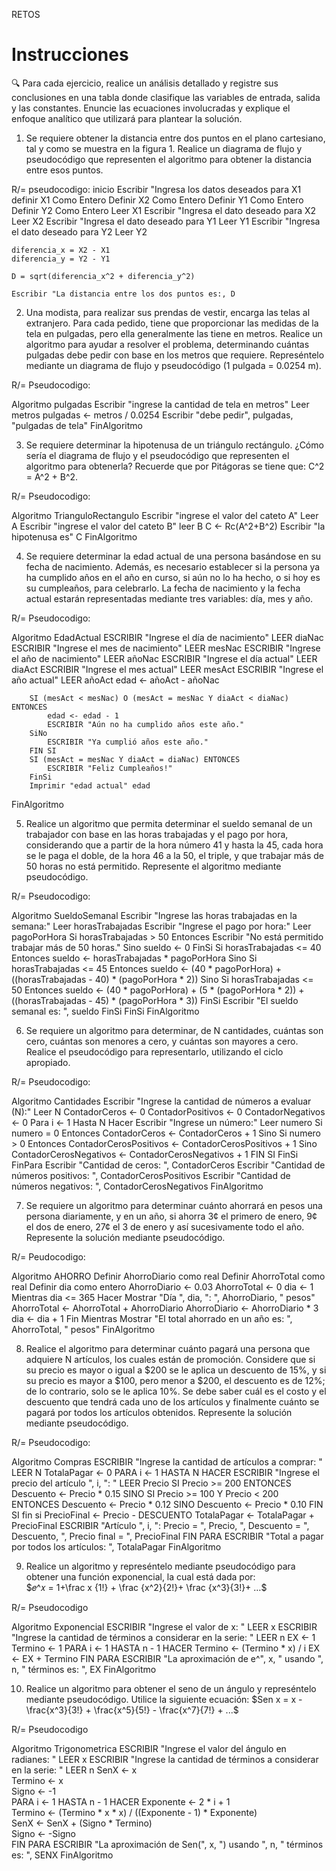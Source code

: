 RETOS

# Instrucciones

🔍 Para cada ejercicio, realice un análisis detallado y registre sus conclusiones en una tabla donde clasifique las variables de entrada, salida y las constantes. Enuncie las ecuaciones involucradas y explique el enfoque analítico que utilizará para plantear la solución.

1. Se requiere obtener la distancia entre dos puntos en el plano cartesiano,
tal y como se muestra en la figura 1. Realice un diagrama de flujo y pseudocódigo
que representen el algoritmo para obtener la distancia entre
esos puntos.

R/= pseudocodigo:
inicio
   Escribir "Ingresa los datos deseados para X1
	definir X1 Como Entero
	Definir X2 Como Entero
	Definir Y1 Como Entero
	Definir Y2 Como Entero
	Leer X1
	Escribir "Ingresa el dato deseado para X2
	Leer X2
	Escribir "Ingresa el dato deseado para Y1
	Leer Y1
	Escribir "Ingresa el dato deseado para Y2
	Leer Y2
	
	diferencia_x = X2 - X1
    diferencia_y = Y2 - Y1
	
    D = sqrt(diferencia_x^2 + diferencia_y^2)
	
    Escribir "La distancia entre los dos puntos es:, D

2. Una modista, para realizar sus prendas de vestir, encarga las telas al extranjero.
Para cada pedido, tiene que proporcionar las medidas de la tela
en pulgadas, pero ella generalmente las tiene en metros. Realice un algoritmo
para ayudar a resolver el problema, determinando cuántas pulgadas
debe pedir con base en los metros que requiere. Represéntelo mediante un
diagrama de flujo y pseudocódigo (1 pulgada = 0.0254 m).

R/= Pseudocodigo: 

Algoritmo pulgadas
	Escribir "ingrese la cantidad de tela en metros"
	Leer metros
	pulgadas <- metros / 0.0254
	Escribir "debe pedir", pulgadas, "pulgadas de tela"
FinAlgoritmo

     
3. Se requiere determinar la hipotenusa de un triángulo rectángulo. ¿Cómo sería el diagrama de flujo y el pseudocódigo que representen el algoritmo para obtenerla? 
Recuerde que por Pitágoras se tiene que: C^2 = A^2 + B^2.

R/= Pseudocodigo:

Algoritmo TrianguloRectangulo
	Escribir "ingrese el valor del cateto A"
	Leer A
	Escribir "ingrese el valor del cateto B"
	leer B
	C <- Rc(A^2+B^2)
	Escribir "la hipotenusa es" C
FinAlgoritmo


4. Se requiere determinar la edad actual de una persona basándose en su fecha de nacimiento. Además, es necesario establecer si la persona ya ha cumplido años en el año en curso, si aún no lo ha hecho, o si hoy es su cumpleaños, para celebrarlo. La fecha de nacimiento y la fecha actual estarán representadas mediante tres variables: día, mes y año.

R/= Pseudocodigo:

Algoritmo EdadActual
		ESCRIBIR "Ingrese el día de nacimiento"
		LEER diaNac
		ESCRIBIR "Ingrese el mes de nacimiento"
		LEER mesNac
		ESCRIBIR "Ingrese el año de nacimiento"
		LEER añoNac
		ESCRIBIR "Ingrese el día actual"
		LEER diaAct
		ESCRIBIR "Ingrese el mes actual"
		LEER mesAct
		ESCRIBIR "Ingrese el año actual"
		LEER añoAct
		edad <- añoAct - añoNac

		SI (mesAct < mesNac) O (mesAct = mesNac Y diaAct < diaNac) ENTONCES
			edad <- edad - 1
			ESCRIBIR "Aún no ha cumplido años este año."
		SiNo
			ESCRIBIR "Ya cumplió años este año."
		FIN SI
		SI (mesAct = mesNac Y diaAct = diaNac) ENTONCES
			ESCRIBIR "Feliz Cumpleaños!"
		FinSi
		Imprimir "edad actual" edad
FinAlgoritmo


5. Realice un algoritmo que permita determinar el sueldo semanal de un trabajador con base en las horas trabajadas y el pago por hora, considerando que a partir de la hora número 41 y hasta la 45, cada hora se le paga el doble, de la hora 46 a la 50, el triple, y que trabajar
más de 50 horas no está permitido. Represente el algoritmo mediante pseudocódigo.

R/= Pseudocodigo:

Algoritmo SueldoSemanal
	Escribir "Ingrese las horas trabajadas en la semana:"
    Leer horasTrabajadas
    Escribir "Ingrese el pago por hora:"
    Leer pagoPorHora
    Si horasTrabajadas > 50 Entonces
        Escribir "No está permitido trabajar más de 50 horas."
    Sino
        sueldo <- 0
	FinSi
        Si horasTrabajadas <= 40 Entonces
            sueldo <- horasTrabajadas * pagoPorHora
        Sino Si horasTrabajadas <= 45 Entonces
				sueldo <- (40 * pagoPorHora) + ((horasTrabajadas - 40) * (pagoPorHora * 2))
			Sino Si horasTrabajadas <= 50 Entonces
					sueldo <- (40 * pagoPorHora) + (5 * (pagoPorHora * 2)) + ((horasTrabajadas - 45) * (pagoPorHora * 3))
				FinSi
				Escribir "El sueldo semanal es: ", sueldo
			FinSi
		FinSi
FinAlgoritmo


6. Se requiere un algoritmo para determinar, de N cantidades, cuántas son cero, cuántas son menores a cero, y cuántas son mayores a cero.
Realice el pseudocódigo para representarlo, utilizando el ciclo apropiado.

R/= Pseudocodigo:

Algoritmo Cantidades
    Escribir "Ingrese la cantidad de números a evaluar (N):"
    Leer N
    ContadorCeros <- 0
	ContadorPositivos <- 0
	ContadorNegativos <- 0
	Para i <- 1 Hasta N Hacer
        Escribir "Ingrese un número:"
        Leer numero
        Si numero = 0 Entonces
            ContadorCeros <- ContadorCeros + 1
        Sino Si numero > 0 Entonces
				ContadorCerosPositivos <- ContadorCerosPositivos + 1
			Sino
				ContadorCerosNegativos <- ContadorCerosNegativos + 1
				FIN SI
		FinSi
	FinPara
		Escribir "Cantidad de ceros: ", ContadorCeros
		Escribir "Cantidad de números positivos: ", ContadorCerosPositivos
		Escribir "Cantidad de números negativos: ", ContadorCerosNegativos
FinAlgoritmo


7. Se requiere un algoritmo para determinar cuánto ahorrará en pesos una persona diariamente, y en un año, si ahorra 3¢ el primero de enero, 9¢ el dos de enero, 27¢ el 3 de enero y así sucesivamente todo el año. Represente la solución mediante pseudocódigo.

R/= Peudocodigo:

Algoritmo AHORRO
	Definir AhorroDiario como real
    Definir AhorroTotal como real
    Definir dia como entero
    AhorroDiario <- 0.03
    AhorroTotal <- 0
    dia <- 1
    Mientras dia <= 365 Hacer
        Mostrar "Día ", dia, ": ", AhorroDiario, " pesos"
        AhorroTotal <- AhorroTotal + AhorroDiario
        AhorroDiario <- AhorroDiario * 3
        dia <- dia + 1
    Fin Mientras
    Mostrar "El total ahorrado en un año es: ", AhorroTotal, " pesos"
FinAlgoritmo


8. Realice el algoritmo para determinar cuánto pagará una persona que adquiere N artículos, los cuales están de promoción. Considere que si su precio es mayor o igual a $200 se le aplica un descuento de 15%, y si su precio es mayor a $100, pero menor a $200, el descuento es de
12%; de lo contrario, solo se le aplica 10%. Se debe saber cuál es el costo y el descuento que tendrá cada uno de los artículos y finalmente cuánto se pagará por todos los artículos obtenidos. Represente la solución mediante pseudocódigo.

R/= Pseudocodigo:

Algoritmo Compras
    ESCRIBIR "Ingrese la cantidad de artículos a comprar: "
    LEER N
    TotalaPagar <- 0
    PARA i <- 1 HASTA N HACER
        ESCRIBIR "Ingrese el precio del artículo ", i, ": "
        LEER Precio
        SI Precio >= 200 ENTONCES
            Descuento <- Precio * 0.15
        SINO SI Precio >= 100 Y Precio < 200 ENTONCES
	        Descuento <- Precio * 0.12
	     SINO
		Descuento <- Precio * 0.10
       	     FIN SI
	fin si
	PrecioFinal <- Precio - DESCUENTO
		TotalaPagar <- TotalaPagar + PrecioFinal
		ESCRIBIR "Artículo ", i, ": Precio = ", Precio, ", Descuento = ", Descuento, ", Precio final = ", PrecioFinal
		FIN PARA
		ESCRIBIR "Total a pagar por todos los artículos: ", TotalaPagar
FinAlgoritmo


9. Realice un algoritmo y represéntelo mediante pseudocódigo para obtener una función exponencial, la cual está dada por:  
    $𝑒^𝑥 = 1+\frac x {1!} + \frac {x^2}{2!}+ \frac {x^3}{3!}+ …$

R/= Pseudocodigo

Algoritmo Exponencial
    ESCRIBIR "Ingrese el valor de x: "
    LEER x
    ESCRIBIR "Ingrese la cantidad de términos a considerar en la serie: "
    LEER n
    EX <- 1
    Termino <- 1
    PARA i <- 1 HASTA n - 1 HACER
        Termino <- (Termino * x) / i
        EX <- EX + Termino
    FIN PARA
    ESCRIBIR "La aproximación de e^", x, " usando ", n, " términos es: ", EX
FinAlgoritmo


10. Realice un algoritmo para obtener el seno de un ángulo y represéntelo mediante pseudocódigo. Utilice la siguiente ecuación:
    $Sen x = x - \frac{x^3}{3!} + \frac{x^5}{5!} - \frac{x^7}{7!} + ...$

R/= Pseudocodigo

Algoritmo Trigonometrica
    ESCRIBIR "Ingrese el valor del ángulo en radianes: "
    LEER x
    ESCRIBIR "Ingrese la cantidad de términos a considerar en la serie: "
    LEER n
    SenX <- x  
    Termino <- x  
    Signo <- -1  
    PARA i <- 1 HASTA n - 1 HACER
        Exponente <- 2 * i + 1  
        Termino <- (Termino * x * x) / ((Exponente - 1) * Exponente)  
        SenX <- SenX + (Signo * Termino)  
        Signo <- -Signo  
    FIN PARA
    ESCRIBIR "La aproximación de Sen(", x, ") usando ", n, " términos es: ", SENX
FinAlgoritmo

